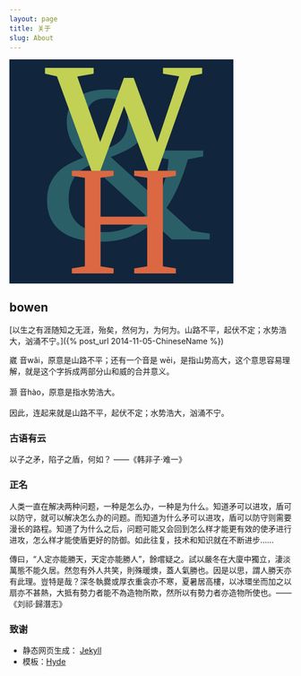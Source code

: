 ```yaml
---
layout: page
title: 关于
slug: About
---
```

<img src="/public/logo.svg" align="center" alt="Logo"/>
<h2>bowen</h2>
[以生之有涯随知之无涯，殆矣，然何为，为何为。山路不平，起伏不定；水势浩大，汹涌不宁。]({% post_url 2014-11-05-ChineseName %})

<p class="message">
崴 音wǎi，原意是山路不平；还有一个音是 wēi，是指山势高大，这个意思容易理解，就是这个字拆成两部分山和威的合并意义。<br/>
<br/>
灏 音hào，原意是指水势浩大。<br/>
<br/>
因此，连起来就是山路不平，起伏不定；水势浩大，汹涌不宁。<br/>
</p>

### 古语有云

<p class="message">
  以子之矛，陷子之盾，何如？	——《韩非子·难一》<br/>
</p>

### 正名

人类一直在解决两种问题，一种是怎么办，一种是为什么。知道矛可以进攻，盾可以防守，就可以解决怎么办的问题。而知道为什么矛可以进攻，盾可以防守则需要漫长的路程。知道了为什么之后，问题可能又会回到怎么样才能更有效的使矛进行进攻，怎么样才能使盾更好的防御。如此往复，技术和知识就在不断进步……

<p class="message">
  傳曰，“人定亦能勝天，天定亦能勝人”，餘嚐疑之。試以嚴冬在大廈中獨立，淒淡萬態不能久居。然忽有外人共笑，則殊暖燠，蓋人氣勝也。因是以思，謂人勝天亦有此理。豈特是哉？深冬執爨或厚衣重衾亦不寒，夏暑居高樓，以冰環坐而加之以扇亦不甚熱，大抵有勢力者能不為造物所欺，然所以有勢力者亦造物所使也。——《刘祁·歸潛志》
</p>

### 致谢

* 静态网页生成： [Jekyll](http://jekyllrb.com/)
* 模板：[Hyde](http://hyde.getpoole.com)
